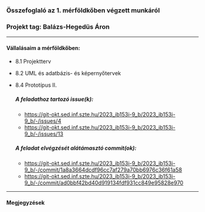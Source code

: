 ### Összefoglaló az 1. mérföldkőben végzett munkáról

### Projekt tag: Balázs-Hegedüs Áron

___

#### Vállalásaim a mérföldkőben: 

 - 8.1 Projektterv
 - 8.2 UML és adatbázis- és képernyőtervek
 - 8.4 Prototípus II.

    ##### A feladathoz tartozó issue(k):

     - https://git-okt.sed.inf.szte.hu/2023_ib153i-9_b/2023_ib153i-9_b/-/issues/4
     - https://git-okt.sed.inf.szte.hu/2023_ib153i-9_b/2023_ib153i-9_b/-/issues/13

    ##### A feladat elvégzését alátámasztó commit(ok):

 	- https://git-okt.sed.inf.szte.hu/2023_ib153i-9_b/2023_ib153i-9_b/-/commit/1a8a3664dcdf96cc7af279a70bb6976c36f61a58
	- https://git-okt.sed.inf.szte.hu/2023_ib153i-9_b/2023_ib153i-9_b/-/commit/ad0bbf42bd40d919134fdf931cc849e95828e970

___

#### Megjegyzések

